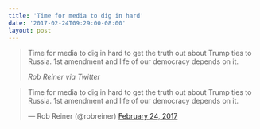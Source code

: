 ```yaml
---
title: 'Time for media to dig in hard'
date: '2017-02-24T09:29:00-08:00'
layout: post
---
```


> Time for media to dig in hard to get the truth out about Trump ties to Russia. 1st amendment and life of our democracy depends on it.
>
> <cite>Rob Reiner via Twitter</cite>

<blockquote class="twitter-tweet"><p lang="en" dir="ltr">Time for media to dig in hard to get the truth out about Trump ties to Russia. 1st amendment and life of our democracy depends on it.</p>&mdash; Rob Reiner (@robreiner) <a href="https://twitter.com/robreiner/status/835218069316259840?ref_src=twsrc%5Etfw">February 24, 2017</a></blockquote> <script async src="https://platform.twitter.com/widgets.js" charset="utf-8"></script>
